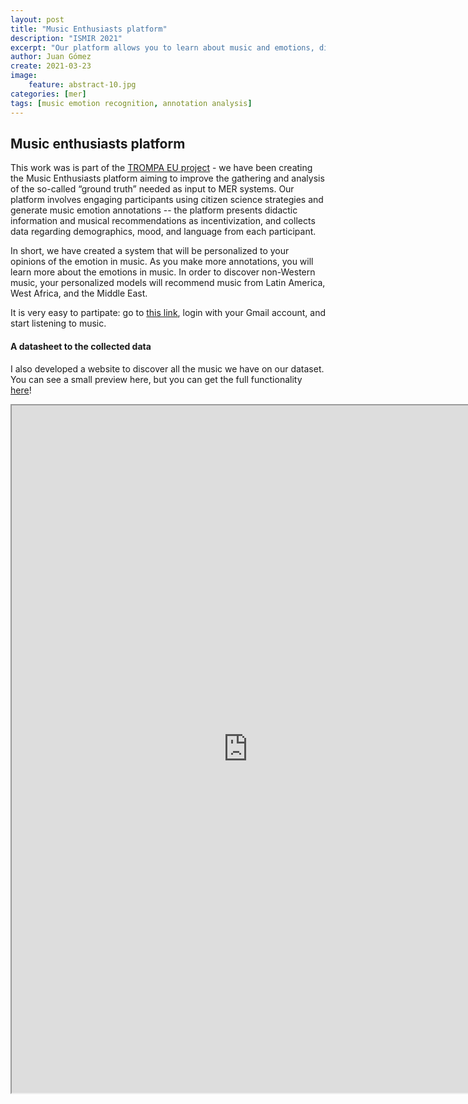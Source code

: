 ```yaml
---
layout: post
title: "Music Enthusiasts platform"
description: "ISMIR 2021"
excerpt: "Our platform allows you to learn about music and emotions, discover music from around the world, and personalize your own emotion recognition model."
author: Juan Gómez
create: 2021-03-23
image:
    feature: abstract-10.jpg
categories: [mer]
tags: [music emotion recognition, annotation analysis]
---
```


## Music enthusiasts platform

This work was is part of the [TROMPA EU project](https://trompamusic.eu/) - we have been creating the Music Enthusiasts platform aiming to improve the gathering and analysis of the so-called “ground truth” needed as input to MER systems. Our platform involves engaging participants using citizen science strategies and generate music emotion annotations -- the platform presents didactic information and musical recommendations as incentivization, and collects data regarding demographics, mood, and language from each participant. 

In short, we have created a system that will be personalized to your opinions of the emotion in music. As you make more annotations, you will learn more about the emotions in music. In order to discover non-Western music, your personalized models will recommend music from Latin America, West Africa, and the Middle East. 

It is very easy to partipate: go to [this link](https://ilde.upf.edu/trompa/), login with your Gmail account, and start listening to music.

#### A datasheet to the collected data

I also developed a website to discover all the music we have on our dataset. You can see a small preview here, but you can get the full functionality [here](https://trompa-mtg.upf.edu/vis-mtg-mer/)!

<div class="wrap">
<iframe
  src="https://trompa-mtg.upf.edu/vis-mtg-mer/"
  style="width:150%; height:1100px; display: block;"
></iframe>
</div>




